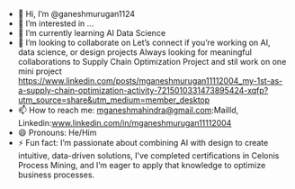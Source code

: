 - 👋 Hi, I’m @ganeshmurugan1124
- 👀 I’m interested in ...
- 🌱 I’m currently learning AI Data Science
- 💞️ I’m looking to collaborate on Let’s connect if you’re working on AI, data science, or design projects Always looking for meaningful collaborations to Supply Chain Optimization Project and stil work on one mini project https://www.linkedin.com/posts/mganeshmurugan11112004_my-1st-as-a-supply-chain-optimization-activity-7215010331473895424-xqfp?utm_source=share&utm_medium=member_desktop
- 📫 How to reach me: mganeshmahindra@gmail.com:MailId, Linkedin:www.linkedin.com/in/mganeshmurugan11112004
- 😄 Pronouns: He/Him
- ⚡ Fun fact: I’m passionate about combining AI with design to create intuitive, data-driven solutions, I’ve completed certifications in Celonis Process Mining, and I’m eager to apply that knowledge to optimize business processes.

<!---
ganeshmurugan1124/ganeshmurugan1124 is a ✨ special ✨ repository because its `README.md` (this file) appears on your GitHub profile.
You can click the Preview link to take a look at your changes.
--->
